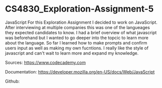CS4830_Exploration-Assignment-5
===============================

JavaScript
For this Exploration Assignment I decided to work on JavaScript. After interviewing at multiple companies this was one of the langueages they expected candidates to know. I had a brief overview of what javascript was beforehand but I wanted to go deeper into the topcic to learn more about the language. So far I learned how to make prompts and confirm users input as well as making my own fucntions. I really like the style of javascript and can't wait to learn more and expand my knowledge.

Sources:
https://www.codecademy.com

Documentation:
https://developer.mozilla.org/en-US/docs/Web/JavaScript

Github:
